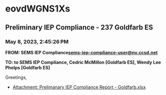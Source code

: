 # eovdWGNS1Xs
## Preliminary IEP Compliance - 237 Goldfarb ES
### May 8, 2023, 2:45:26 PM
**FROM: SEMS IEP Compliance<sems-iep-compliance-user@nv.ccsd.net>**

**TO: to SEMS IEP Compliance, Cedric McMillon [Goldfarb ES], Wendy Lee Phelps [Goldfarb ES]**


Greetings, 

 





* [Attachment: Prelimanary IEP Compliance Report - Goldfarb.xlsx](eovdWGNS1Xs-attachment-1.xlsx)
